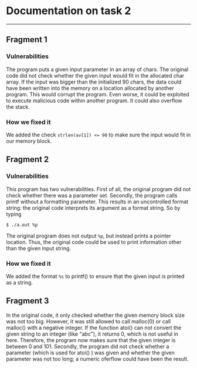 # Documentation on task 2
-------------------------
## Fragment 1
### Vulnerabilities
The program puts a given input parameter in an array of chars. The original code did not check whether the given input would fit in the allocated char array. If the input was bigger than the initialized 90 chars, the data could have been written into the memory on a location allocated by another program. This would corrupt the program. Even worse, it could be exploited to execute malicious code within another program. It could also overflow the stack. 

### How we fixed it
We added the check `strlen(av[1]) <= 90` to make sure the input would fit in our memory block. 

## Fragment 2
### Vulnerabilities
This program has two vulnerabilities. First of all, the original program did not check whether there was a parameter set. Secondly, the program calls printf without a formatting parameter. This results in an uncontrolled format string: the original code interprets its argument as a format string. So by typing

    $ ./a.out %p

The original program does not output `%p`, but instead prints a pointer location. Thus, the original code could be used to print information other than the given input string. 

### How we fixed it
We added the format `%s` to printf() to ensure that the given input is printed as a string.

## Fragment 3
In the original code, it only checked whether the given memory block size was not too big. However, it was still allowed to call malloc(0) or call malloc() with a negative integer. If the function atoi() can not convert the given string to an integer (like "abc"), it returns 0, which is not useful in here. Therefore, the program now makes sure that the given integer is between 0 and 101. Secondly, the program did not check whether a parameter (which is used for atoi() ) was given and whether the given parameter was not too long; a numeric oferflow could have been the result.
